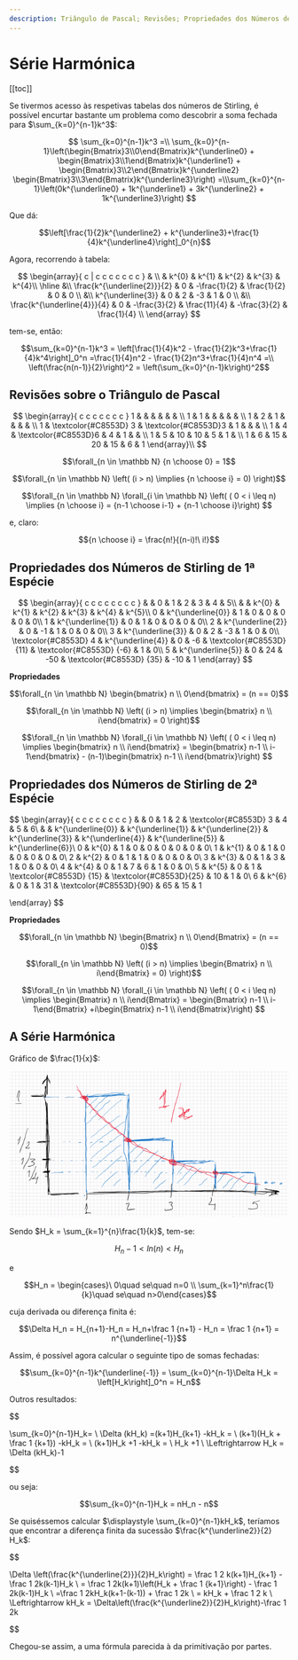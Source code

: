```yaml
---
description: Triângulo de Pascal; Revisões; Propriedades dos Números de Stirling de Primeira e Segunda Espécie; Série Harmónica;
---
```


# Série Harmónica

[[toc]]

Se tivermos acesso às respetivas tabelas dos números de Stirling, é possível encurtar bastante um problema como descobrir a soma fechada para $\sum_{k=0}^{n-1}k^3$:

$$
\sum_{k=0}^{n-1}k^3 =\\ \sum_{k=0}^{n-1}\left(\begin{Bmatrix}3\\0\end{Bmatrix}k^{\underline0} + \begin{Bmatrix}3\\1\end{Bmatrix}k^{\underline1} +
\begin{Bmatrix}3\\2\end{Bmatrix}k^{\underline2}
\begin{Bmatrix}3\\3\end{Bmatrix}k^{\underline3}\right) =\\\sum_{k=0}^{n-1}\left(0k^{\underline0} + 1k^{\underline1} + 3k^{\underline2} + 1k^{\underline3}\right)
$$

Que dá:

$$\left[\frac{1}{2}k^{\underline2} + k^{\underline3}+\frac{1}{4}k^{\underline4}\right]_0^{n}$$

Agora, recorrendo à tabela:

$$
\begin{array}{ c | c c c c c c c }
& \\
& k^{0} & k^{1} & k^{2} & k^{3} & k^{4}\\
\hline &\\
\frac{k^{\underline{2}}}{2} & 0 & -\frac{1}{2} & \frac{1}{2} & 0 & 0 \\
&\\
k^{\underline{3}} & 0 & 2 & -3 & 1 & 0 \\
&\\
\frac{k^{\underline{4}}}{4} & 0 & -\frac{3}{2} & \frac{11}{4} & -\frac{3}{2} & \frac{1}{4} \\
\end{array}
$$

tem-se, então:

$$\sum_{k=0}^{n-1}k^3 = \left[\frac{1}{4}k^2 - \frac{1}{2}k^3+\frac{1}{4}k^4\right]_0^n =\frac{1}{4}n^2 - \frac{1}{2}n^3+\frac{1}{4}n^4 =\\ \left(\frac{n(n-1)}{2}\right)^2 = \left(\sum_{k=0}^{n-1}k\right)^2$$

## Revisões sobre o Triângulo de Pascal

$$
\begin{array}{ c c c c c c c }
1 &  &  &  &  &  & \\
1 & 1 &  &  &  &  & \\
1 & 2 & 1 &  &  &  & \\
1 & \textcolor{#C8553D} 3 & \textcolor{#C8553D}3 & 1 &  &  & \\
1 & 4 & \textcolor{#C8553D}6 & 4 & 1 &  & \\
1 & 5 & 10 & 10 & 5 & 1 & \\
1 & 6 & 15 & 20 & 15 & 6 & 1
\end{array}\\
$$

$$\forall_{n \in \mathbb N} {n \choose 0} = 1$$

$$\forall_{n \in \mathbb N} \left( (i > n) \implies {n \choose i} = 0) \right)$$

$$\forall_{n \in \mathbb N} \forall_{i \in \mathbb N} \left( ( 0 < i \leq n) \implies {n \choose i} = {n-1 \choose i-1} + {n-1 \choose i}\right) $$

e, claro:

$${n \choose i} = \frac{n!}{(n-i)!\ i!}$$

## Propriedades dos Números de Stirling de 1ª Espécie

$$
\begin{array}{ c c c c c c c c }
 &  & 0 & 1 & 2 & 3 & 4 & 5\\
 &  & k^{0} & k^{1} & k^{2} & k^{3} & k^{4} & k^{5}\\
0 & k^{\underline{0}} & 1 & 0 & 0 & 0 & 0 & 0\\
1 & k^{\underline{1}} & 0 & 1 & 0 & 0 & 0 & 0\\
2 & k^{\underline{2}} & 0 & -1 & 1 & 0 & 0 & 0\\
3 & k^{\underline{3}} & 0 & 2 & -3 & 1 & 0 & 0\\
\textcolor{#C8553D} 4 & k^{\underline{4}} & 0 & -6 & \textcolor{#C8553D} {11} & \textcolor{#C8553D} {-6} & 1 & 0\\
5 & k^{\underline{5}} & 0 & 24 & -50 & \textcolor{#C8553D} {35} & -10 & 1
\end{array}
$$

**Propriedades**

$$\forall_{n \in \mathbb N} \begin{bmatrix} n \\ 0\end{bmatrix} = (n == 0)$$

$$\forall_{n \in \mathbb N} \left( (i > n) \implies \begin{bmatrix} n \\ i\end{bmatrix} = 0 \right)$$

$$\forall_{n \in \mathbb N} \forall_{i \in \mathbb N} \left( ( 0 < i \leq n) \implies \begin{bmatrix} n \\ i\end{bmatrix} = \begin{bmatrix} n-1 \\ i-1\end{bmatrix} - (n-1)\begin{bmatrix} n-1 \\ i\end{bmatrix}\right) $$

## Propriedades dos Números de Stirling de 2ª Espécie

$$
\begin{array}{ c c c c c c c c }
 &  & 0 & 1 & 2 & \textcolor{#C8553D} 3 & 4 & 5 & 6\\
 &  & k^{\underline{0}} & k^{\underline{1}} & k^{\underline{2}} & k^{\underline{3}} & k^{\underline{4}} & k^{\underline{5}} & k^{\underline{6}}\\
0 & k^{0} & 1 & 0 & 0 & 0 & 0 & 0 & 0\\
1 & k^{1} & 0 & 1 & 0 & 0 & 0 & 0 & 0\\
2 & k^{2} & 0 & 1 & 1 & 0 & 0 & 0 & 0\\
3 & k^{3} & 0 & 1 & 3 & 1 & 0 & 0 & 0\\
4 & k^{4} & 0 & 1 & 7 & 6 & 1 & 0 & 0\\
5 & k^{5} & 0 & 1 & \textcolor{#C8553D} {15} & \textcolor{#C8553D}{25} & 10 & 1 & 0\\
6 & k^{6} & 0 & 1 & 31 & \textcolor{#C8553D}{90} & 65 & 15 & 1

\end{array}
$$

**Propriedades**

$$\forall_{n \in \mathbb N} \begin{Bmatrix} n \\ 0\end{Bmatrix} = (n == 0)$$

$$\forall_{n \in \mathbb N} \left( (i > n) \implies \begin{Bmatrix} n \\ i\end{Bmatrix} = 0) \right)$$

$$\forall_{n \in \mathbb N} \forall_{i \in \mathbb N} \left( ( 0 < i \leq n) \implies \begin{Bmatrix} n \\ i\end{Bmatrix} = \begin{Bmatrix} n-1 \\ i-1\end{Bmatrix} +i\begin{Bmatrix} n-1 \\ i\end{Bmatrix}\right) $$

## A Série Harmónica

Gráfico de $\frac{1}{x}$:

<img src="./imgs/0004-integral.png" alt="Integral com 1/x" class="invert-dark">

Sendo $H_k = \sum_{k=1}^{n}\frac{1}{k}$, tem-se:

$$H_n - 1 <ln(n) <H_n$$

e

$$H_n = \begin{cases}\ 0\quad se\quad n=0 \\ \sum_{k=1}^n\frac{1}{k}\quad se\quad n>0\end{cases}$$

cuja derivada ou diferença finita é:

$$\Delta H_n = H_{n+1}-H_n = H_n+\frac 1 {n+1} - H_n = \frac 1 {n+1} = n^{\underline{-1}}$$

Assim, é possível agora calcular o seguinte tipo de somas fechadas:

$$\sum_{k=0}^{n-1}k^{\underline{-1}} = \sum_{k=0}^{n-1}\Delta H_k = \left[H_k\right]_0^n = H_n$$

Outros resultados:

$$

\sum_{k=0}^{n-1}H_k= \\
\Delta (kH_k) =(k+1)H_{k+1} -kH_k = \\ (k+1)(H_k + \frac 1 {k+1}) -kH_k = \\
(k+1)H_k +1 -kH_k = \\
H_k +1 \\
\Leftrightarrow
H_k = \Delta (kH_k)-1


$$

ou seja:

$$\sum_{k=0}^{n-1}H_k = nH_n - n$$

Se quiséssemos calcular $\displaystyle \sum_{k=0}^{n-1}kH_k$, teríamos que encontrar a diferença finita da sucessão $\frac{k^{\underline2}}{2} H_k$:

$$

\Delta \left(\frac{k^{\underline{2}}}{2}H_k\right) = \frac 1 2 k(k+1)H_{k+1} - \frac 1 2k(k-1)H_k \\
= \frac 1 2k(k+1)\left(H_k + \frac 1 {k+1}\right) - \frac 1 2k(k-1)H_k \\
=\frac 1 2kH_k(k+1-(k-1)) + \frac 1 2k \\
= kH_k + \frac 1 2 k \\
\Leftrightarrow kH_k = \Delta\left(\frac{k^{\underline2}}{2}H_k\right)-\frac 1 2k


$$

Chegou-se assim, a uma fórmula parecida à da primitivação por partes.

$$
$$
